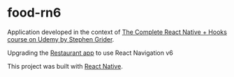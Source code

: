 # food-rn6

Application developed in the context of [The Complete React Native + Hooks course on Udemy by Stephen Grider](https://www.udemy.com/course/the-complete-react-native-and-redux-course/).

Upgrading the [Restaurant app](https://github.com/guilhermesgsilva/rn-food) to use React Navigation v6

This project was built with [React Native](https://reactnative.dev/).
